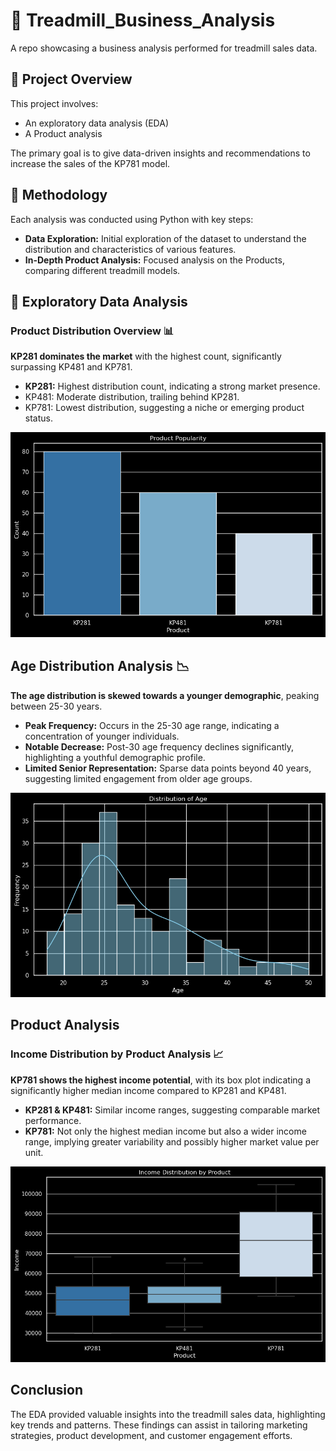 # 🏃 Treadmill_Business_Analysis
A repo showcasing a business analysis performed for treadmill sales data.

## 🔎 Project Overview
This project involves:
- An exploratory data analysis (EDA)
- A Product analysis 

The primary goal is to give data-driven insights and recommendations to increase the sales of the KP781 model.

## 📝 Methodology
Each analysis was conducted using Python with key steps:

- **Data Exploration:** Initial exploration of the dataset to understand the distribution and characteristics of various features.
- **In-Depth Product Analysis:** Focused analysis on the Products, comparing different treadmill models.

## 👀 Exploratory Data Analysis

### Product Distribution Overview 📊

**KP281 dominates the market** with the highest count, significantly surpassing KP481 and KP781. 

- **KP281:** Highest distribution count, indicating a strong market presence.
- KP481: Moderate distribution, trailing behind KP281.
- KP781: Lowest distribution, suggesting a niche or emerging product status.

![](images/product_popularity.png)

## Age Distribution Analysis 📉

**The age distribution is skewed towards a younger demographic**, peaking between 25-30 years.

- **Peak Frequency:** Occurs in the 25-30 age range, indicating a concentration of younger individuals.
- **Notable Decrease:** Post-30 age frequency declines significantly, highlighting a youthful demographic profile.
- **Limited Senior Representation:** Sparse data points beyond 40 years, suggesting limited engagement from older age groups.

![](images/age_dist.png)


## Product Analysis

### Income Distribution by Product Analysis 📈

**KP781 shows the highest income potential**, with its box plot indicating a significantly higher median income compared to KP281 and KP481.

- **KP281 & KP481:** Similar income ranges, suggesting comparable market performance.
- **KP781:** Not only the highest median income but also a wider income range, implying greater variability and possibly higher market value per unit.

![](images/income_dist_by_product.png)


## Conclusion
The EDA provided valuable insights into the treadmill sales data, highlighting key trends and patterns. These findings can assist in tailoring marketing strategies, product development, and customer engagement efforts.
